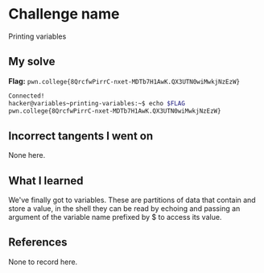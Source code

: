 # Challenge name
Printing variables

## My solve
**Flag:** `pwn.college{8QrcfwPirrC-nxet-MDTb7H1AwK.QX3UTN0wiMwkjNzEzW}`

```bash
Connected!                                                                        
hacker@variables~printing-variables:~$ echo $FLAG
pwn.college{8QrcfwPirrC-nxet-MDTb7H1AwK.QX3UTN0wiMwkjNzEzW}
```

## Incorrect tangents I went on
None here.

## What I learned
We've finally got to variables. These are partitions of data that contain and store a value, in the shell they can be read by echoing and passing an argument of the variable name prefixed by $ to access its value.

## References
None to record here.
